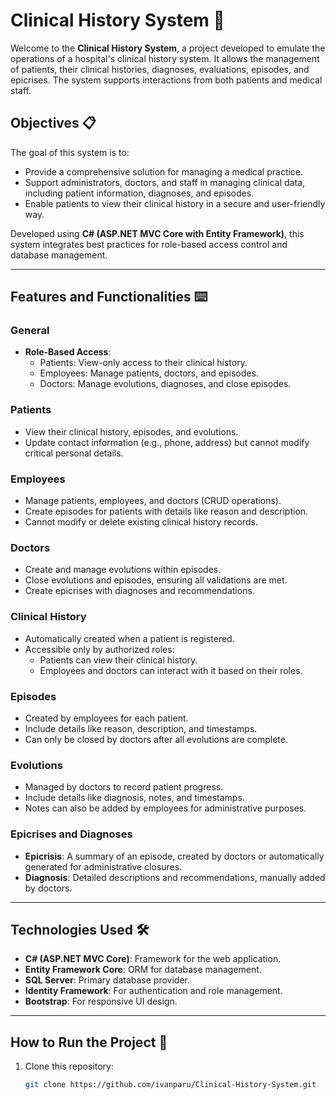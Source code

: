 # Clinical History System 🏥

Welcome to the **Clinical History System**, a project developed to emulate the operations of a hospital's clinical history system. It allows the management of patients, their clinical histories, diagnoses, evaluations, episodes, and epicrises. The system supports interactions from both patients and medical staff.

## Objectives 📋

The goal of this system is to:
- Provide a comprehensive solution for managing a medical practice.
- Support administrators, doctors, and staff in managing clinical data, including patient information, diagnoses, and episodes.
- Enable patients to view their clinical history in a secure and user-friendly way.

Developed using **C# (ASP.NET MVC Core with Entity Framework)**, this system integrates best practices for role-based access control and database management.

---

## Features and Functionalities ⌨️

### General
- **Role-Based Access**:
  - Patients: View-only access to their clinical history.
  - Employees: Manage patients, doctors, and episodes.
  - Doctors: Manage evolutions, diagnoses, and close episodes.

### Patients
- View their clinical history, episodes, and evolutions.
- Update contact information (e.g., phone, address) but cannot modify critical personal details.

### Employees
- Manage patients, employees, and doctors (CRUD operations).
- Create episodes for patients with details like reason and description.
- Cannot modify or delete existing clinical history records.

### Doctors
- Create and manage evolutions within episodes.
- Close evolutions and episodes, ensuring all validations are met.
- Create epicrises with diagnoses and recommendations.

### Clinical History
- Automatically created when a patient is registered.
- Accessible only by authorized roles:
  - Patients can view their clinical history.
  - Employees and doctors can interact with it based on their roles.

### Episodes
- Created by employees for each patient.
- Include details like reason, description, and timestamps.
- Can only be closed by doctors after all evolutions are complete.

### Evolutions
- Managed by doctors to record patient progress.
- Include details like diagnosis, notes, and timestamps.
- Notes can also be added by employees for administrative purposes.

### Epicrises and Diagnoses
- **Epicrisis**: A summary of an episode, created by doctors or automatically generated for administrative closures.
- **Diagnosis**: Detailed descriptions and recommendations, manually added by doctors.

---

## Technologies Used 🛠️
- **C# (ASP.NET MVC Core)**: Framework for the web application.
- **Entity Framework Core**: ORM for database management.
- **SQL Server**: Primary database provider.
- **Identity Framework**: For authentication and role management.
- **Bootstrap**: For responsive UI design.

---

## How to Run the Project 🚀

1. Clone this repository:
   ```bash
   git clone https://github.com/ivanparu/Clinical-History-System.git
